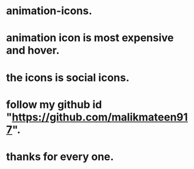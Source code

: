 # animation-icons.
# animation icon is most expensive and hover.
# the icons is social icons.
# follow my github id "https://github.com/malikmateen917".
# thanks for every one.
